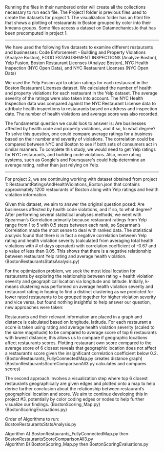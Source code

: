 Running the files in their numbered order will create all the collections necessary to run each file. 
The Project1 folder is previous files used to create the datasets for project 1.
The visualization folder has an html file that shows a plotting of restaurants in Boston grouped by color into their kmeans groups.
Some files access a dataset on Datamechanics.io that has been precomputed in project 1.

________________________________________________________________________________________________________________________________________


We have used the following five datasets to examine different restaurants and businesses:
Code Enforcement - Building and Property Violations (Analyze Boston), FOOD ESTABLISHMENT INSPECTIONS (Analyze Boston), Yelp Fusion, Boston Restaurant Licenses (Analyze Boston), NYC Health Inspection (NYC Open Data), and NYC Restaurant Licenses (NYC Open Data)

We used the Yelp Fusion api to obtain ratings for each restaurant in the Boston Restaurant Licenses dataset. 
We calculated the number of health and property violations for each restaurant in the Yelp dataset.
The average severity of the ratings were also taken into account.
The NYC Health Inspection data was compared against the NYC Restaurant License data to attribute health inspections to restaurants based on address and inspection date. The number of health violations and average score was also recorded.

The fundamental question we could look to answer is: Are businesses affected by health code and property violations, and if so, to what degree?
To solve this question, one could compare average ratings for a business based on their number and severity of violations.
The correlation could be compared between NYC and Boston to see if both sets of consumers act in similar manners. To complete this study, we would need to get Yelp ratings for NYC restaurants, and building code violations. Also, more rating systems, such as Google's and Foursquare's could help determine an average rating, rather than just relying on Yelp.


________________________________________________________________________________________________________________________________________


For project 2, we are continuing working with dataset obtained from project 1: RestaurantRatingsAndHealthViolations_Boston.json that contains approximately 1200 restaurants of Boston along with Yelp ratings and health violation information. 

Given this dataset, we aim to answer the original question posed: Are businesses affected by health code violations, and if so, to what degree? After performing several statistical analyses methods, we went with Spearman’s Correlation primarily because restaurant ratings from Yelp range from 1 to 5 with 0.5 steps between each rank, so Spearman’s Correlation made the most sense to deal with ranked data. The statistical analysis found that there is in fact a negative correlation between Yelp rating and health violation severity (calculated from averaging total health violations with # of days operated) with correlation coefficient of -0.67 and p value of less than 0.05. This shows that there is a negative relationship between restaurant Yelp rating and average health violation.
(BostonRestaurantsStatsAnalysis.py)

For the optimization problem, we seek the most ideal location for restaurants by exploring the relationship between rating + health violation severity and geographical location via longitude and latitude. Initially, k-means clustering was performed on average health violation severity and restaurant rating in hoping to find a distinct clustering as we predicted for lower rated restaurants to be grouped together for higher violation severity and vice versa, but found nothing insightful to help answer our question, new approaches were taken:

Restaurants and their relevant information are placed in a graph and distance is calculated based on longitude, latitude. For each restaurant a score is taken using rating and average health violation severity (scaled to the same magnitude) to be compared to average score of top 6 restaurants with lowest distance; this allows us to compare if geographic locations affect restaurants scores. Plotting restaurant own score compared to the average score of 6 closest reveals that geographic location does not affect a restaurant’s score given the insignificant correlation coefficient below 0.2.
(BostonRestaurants_FullyConnectedMap.py creates distance graph)
(BostonRestaurantsScoreComparisonAll3.py calculates and compares scores)

The second approach involves a visualization step where top 6 closest restaurants geographically are given edges and plotted onto a map to help derive further conclusion about the relationship between restaurant’s geographical location and score. We aim to continue developing this in project #3, potentially by color coding edges or nodes to help further visualize our findings.
(BostonScoring_Map.py)
(BostonScoringEvaluations.py)

Order of Algorithms to run:  
BostonRestaurantsStatsAnalysis.py

Algorithm A) BostonRestaurants_FullyConnectedMap.py then BostonRestaurantsScoreComparisonAll3.py  
Algorithm B) BostonScoring_Map.py then BostonScoringEvaluations.py
